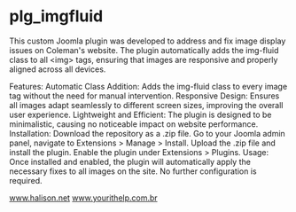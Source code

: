 # plg_imgfluid
This custom Joomla plugin was developed to address and fix image display issues on Coleman's website. The plugin automatically adds the img-fluid class to all &lt;img> tags, ensuring that images are responsive and properly aligned across all devices.

Features:
Automatic Class Addition: Adds the img-fluid class to every image tag without the need for manual intervention.
Responsive Design: Ensures all images adapt seamlessly to different screen sizes, improving the overall user experience.
Lightweight and Efficient: The plugin is designed to be minimalistic, causing no noticeable impact on website performance.
Installation:
Download the repository as a .zip file.
Go to your Joomla admin panel, navigate to Extensions > Manage > Install.
Upload the .zip file and install the plugin.
Enable the plugin under Extensions > Plugins.
Usage:
Once installed and enabled, the plugin will automatically apply the necessary fixes to all images on the site. No further configuration is required.

www.halison.net
www.yourithelp.com.br